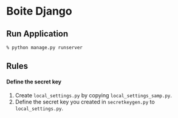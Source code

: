 # Boite Django

## Run Application

```shell
% python manage.py runserver
```

## Rules

#### Define the secret key

1. Create `local_settings.py` by copying `local_settings_samp.py`.
2. Define the secret key you created in `secretkeygen.py` to `local_settings.py`.
